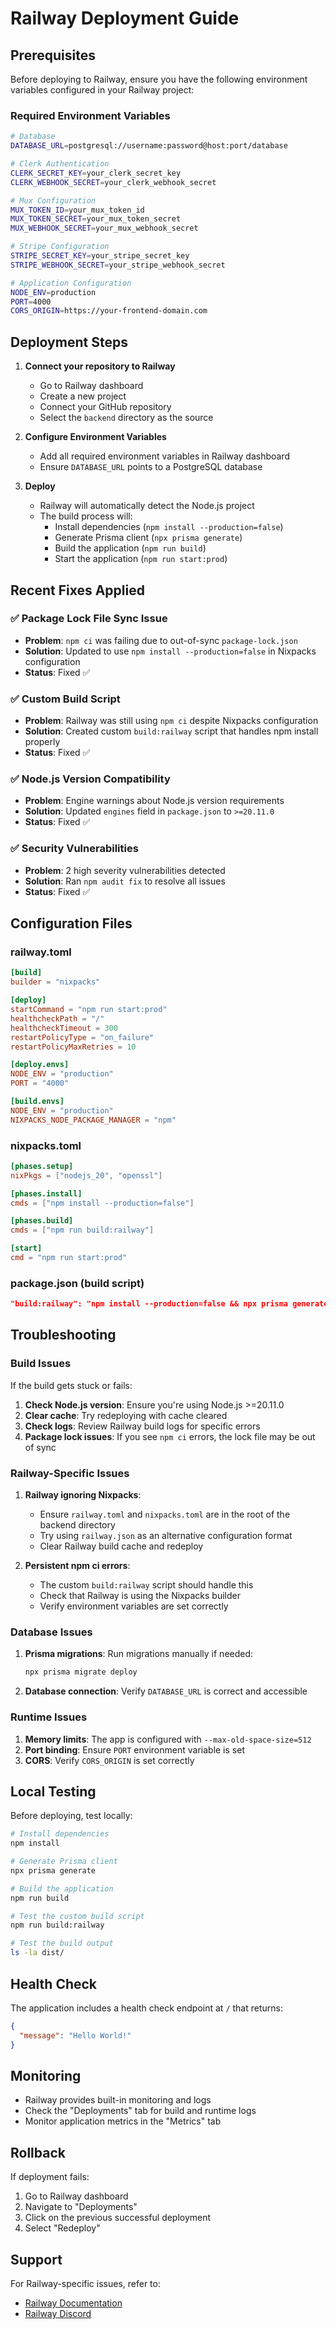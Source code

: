 # Railway Deployment Guide

## Prerequisites

Before deploying to Railway, ensure you have the following environment variables configured in your Railway project:

### Required Environment Variables

```bash
# Database
DATABASE_URL=postgresql://username:password@host:port/database

# Clerk Authentication
CLERK_SECRET_KEY=your_clerk_secret_key
CLERK_WEBHOOK_SECRET=your_clerk_webhook_secret

# Mux Configuration
MUX_TOKEN_ID=your_mux_token_id
MUX_TOKEN_SECRET=your_mux_token_secret
MUX_WEBHOOK_SECRET=your_mux_webhook_secret

# Stripe Configuration
STRIPE_SECRET_KEY=your_stripe_secret_key
STRIPE_WEBHOOK_SECRET=your_stripe_webhook_secret

# Application Configuration
NODE_ENV=production
PORT=4000
CORS_ORIGIN=https://your-frontend-domain.com
```

## Deployment Steps

1. **Connect your repository to Railway**
   - Go to Railway dashboard
   - Create a new project
   - Connect your GitHub repository
   - Select the `backend` directory as the source

2. **Configure Environment Variables**
   - Add all required environment variables in Railway dashboard
   - Ensure `DATABASE_URL` points to a PostgreSQL database

3. **Deploy**
   - Railway will automatically detect the Node.js project
   - The build process will:
     - Install dependencies (`npm install --production=false`)
     - Generate Prisma client (`npx prisma generate`)
     - Build the application (`npm run build`)
     - Start the application (`npm run start:prod`)

## Recent Fixes Applied

### ✅ Package Lock File Sync Issue
- **Problem**: `npm ci` was failing due to out-of-sync `package-lock.json`
- **Solution**: Updated to use `npm install --production=false` in Nixpacks configuration
- **Status**: Fixed ✅

### ✅ Custom Build Script
- **Problem**: Railway was still using `npm ci` despite Nixpacks configuration
- **Solution**: Created custom `build:railway` script that handles npm install properly
- **Status**: Fixed ✅

### ✅ Node.js Version Compatibility
- **Problem**: Engine warnings about Node.js version requirements
- **Solution**: Updated `engines` field in `package.json` to `>=20.11.0`
- **Status**: Fixed ✅

### ✅ Security Vulnerabilities
- **Problem**: 2 high severity vulnerabilities detected
- **Solution**: Ran `npm audit fix` to resolve all issues
- **Status**: Fixed ✅

## Configuration Files

### railway.toml
```toml
[build]
builder = "nixpacks"

[deploy]
startCommand = "npm run start:prod"
healthcheckPath = "/"
healthcheckTimeout = 300
restartPolicyType = "on_failure"
restartPolicyMaxRetries = 10

[deploy.envs]
NODE_ENV = "production"
PORT = "4000"

[build.envs]
NODE_ENV = "production"
NIXPACKS_NODE_PACKAGE_MANAGER = "npm"
```

### nixpacks.toml
```toml
[phases.setup]
nixPkgs = ["nodejs_20", "openssl"]

[phases.install]
cmds = ["npm install --production=false"]

[phases.build]
cmds = ["npm run build:railway"]

[start]
cmd = "npm run start:prod"
```

### package.json (build script)
```json
"build:railway": "npm install --production=false && npx prisma generate && npm run build"
```

## Troubleshooting

### Build Issues

If the build gets stuck or fails:

1. **Check Node.js version**: Ensure you're using Node.js >=20.11.0
2. **Clear cache**: Try redeploying with cache cleared
3. **Check logs**: Review Railway build logs for specific errors
4. **Package lock issues**: If you see `npm ci` errors, the lock file may be out of sync

### Railway-Specific Issues

1. **Railway ignoring Nixpacks**: 
   - Ensure `railway.toml` and `nixpacks.toml` are in the root of the backend directory
   - Try using `railway.json` as an alternative configuration format
   - Clear Railway build cache and redeploy

2. **Persistent npm ci errors**:
   - The custom `build:railway` script should handle this
   - Check that Railway is using the Nixpacks builder
   - Verify environment variables are set correctly

### Database Issues

1. **Prisma migrations**: Run migrations manually if needed:
   ```bash
   npx prisma migrate deploy
   ```

2. **Database connection**: Verify `DATABASE_URL` is correct and accessible

### Runtime Issues

1. **Memory limits**: The app is configured with `--max-old-space-size=512`
2. **Port binding**: Ensure `PORT` environment variable is set
3. **CORS**: Verify `CORS_ORIGIN` is set correctly

## Local Testing

Before deploying, test locally:

```bash
# Install dependencies
npm install

# Generate Prisma client
npx prisma generate

# Build the application
npm run build

# Test the custom build script
npm run build:railway

# Test the build output
ls -la dist/
```

## Health Check

The application includes a health check endpoint at `/` that returns:
```json
{
  "message": "Hello World!"
}
```

## Monitoring

- Railway provides built-in monitoring and logs
- Check the "Deployments" tab for build and runtime logs
- Monitor application metrics in the "Metrics" tab

## Rollback

If deployment fails:
1. Go to Railway dashboard
2. Navigate to "Deployments"
3. Click on the previous successful deployment
4. Select "Redeploy"

## Support

For Railway-specific issues, refer to:
- [Railway Documentation](https://docs.railway.app/)
- [Railway Discord](https://discord.gg/railway) 